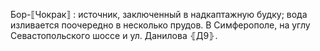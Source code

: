 ---
---

Бор-⟦Чокрак⟧
: источник, заключенный в надкаптажную будку; вода изливается поочередно в несколько прудов. В Симферополе, на углу Севастопольского шоссе и ул. Данилова ⦃Д9⦄.
